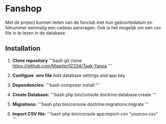 # Fanshop

Met dit project kunnen leden van de fanclub met hun geboortedatum en lidnummer eenmalig een cadeau aanvragen.
Ook is het mogelijk om een csv file in te lezen in de database.

## Installation

1. **Clone repository**
   '''bash
   git clone https://github.com/Maarten12334/Taak-Yappa
   '''
2. **Configure .env file**
   Add database settings and app key

3. **Dependencies:**
   '''bash
   composer install
   '''

4. **Create Database:**
   '''bash
   php bin/console doctrine:database:create
   '''

5. **Migrations:**
   '''bash
   php bin/console doctrine:migrations:migrate
   '''
6. **Import CSV file:**
   '''bash
   php bin/console app:import-csv "yourcsv.csv"
   '''
